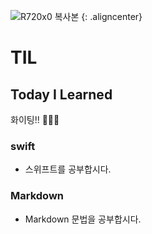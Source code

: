 ![R720x0 복사본](https://user-images.githubusercontent.com/57229970/69023370-de5b6c80-0a01-11ea-9ae8-db4de484507e.jpg) {: .aligncenter}



# TIL
## Today I Learned 
 
화이팅!! 💪🏻🐹


### swift
 
 - 스위프트를 공부합시다.
 
 ### Markdown
 
 - Markdown 문법을 공부합시다.

